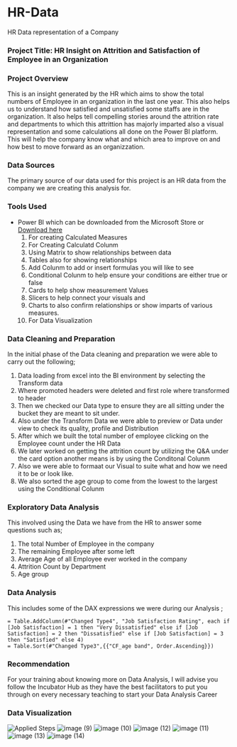 # HR-Data
HR Data representation of a Company

### Project Title: HR Insight on Attrition and Satisfaction of Employee in an Organization

### Project Overview
This is an insight generated by the HR which aims to show the total numbers of Employee in an organization in the last one year. This also helps us to understand how satisfied and unsatisfied some staffs are in the organization. It also helps tell compelling stories around the attrition rate and departments to which this attrittion has majorly imparted also a visual representation and some calculations all done on the Power BI platform. This will help the company know what and which area to improve on and how best to move forward as an organizzation.

### Data Sources
The primary source of our data used for this project is an HR data from the company we are creating this analysis for.

### Tools Used
- Power BI which can be downloaded from the Microsoft Store or [Download here](https://apps.microsoft.com/detail/9ntxr16hnw1t?launch=true&mode=full&hl=en-us&gl=ng&ocid=bingwebsearch)
  1. For creating Calculated Measures
  2. For Creating Calculatd Colunm
  3. Using Matrix to show relationships between data
  4. Tables also for showing relationships
  5. Add Colunm to add or insert formulas you will like to see
  6. Conditional Colunm to help ensure your conditions are either true or false
  7. Cards to help show measurement Values
  8. Slicers to help connect your visuals and
  9. Charts to also confirm relationships or show imparts of various measures.
  10. For Data Visualization

 ### Data Cleaning and Preparation
 In the initial phase of the Data cleaning and preparation we were able to carry out the following;
  1. Data loading from excel into the BI environment by selecting the Transform data
  2. Where promoted headers were deleted and first role where transformed to header
  3. Then we checked our Data type to ensure they are all sitting under the bucket they are meant to sit under.
  4. Also under the Transform Data we were able to preview or Data under view to check its quality, profile and Distribution
  5. After which we built the total number of employee clicking on the Employee count under the HR Data
  6. We later worked on getting the attrition count by utilizing the Q&A under the card option another means is by using the Conditonal Colunm
  7. Also we were able to formaat our Visual to suite what and how we need it to be or look like.
  8. We also sorted the age group to come from the lowest to the largest using the Conditional Colunm 

### Exploratory Data Analysis
This involved using the Data we have from the HR to answer some questions such as;
 1. The total Number of Employee in the company
 2. The remaining Employee after some left
 3. Average Age of all Employee ever worked in the company
 4. Attrition Count by Department
 5. Age group

 ### Data Analysis
 This includes some of the DAX expressions we were during our Analysis ;
 ```Power BI
= Table.AddColumn(#"Changed Type4", "Job Satisfaction Rating", each if [Job Satisfaction] = 1 then "Very Dissatisfied" else if [Job Satisfaction] = 2 then "Dissatisfied" else if [Job Satisfaction] = 3 then "Satisfied" else 4)
= Table.Sort(#"Changed Type3",{{"CF_age band", Order.Ascending}})
```

### Recommendation
For your training about knowing more on Data Analysis, I will advise you follow the Incubator Hub as they have the best facilitators to put you through on every necessary teaching to start your Data Analysis Career

### Data Visualization

  ![Applied Steps](https://github.com/user-attachments/assets/80f02816-6f72-4d0a-83eb-a825140dd2ef)
  ![image (9)](https://github.com/user-attachments/assets/14e2a31f-b727-41d3-bb93-2c9c8553ed71)
![image (10)](https://github.com/user-attachments/assets/e17738df-44a7-4900-9728-7cc0e3259fb1)
![image (12)](https://github.com/user-attachments/assets/305ced5c-f8ef-4203-9de5-e9b382779572)
![image (11)](https://github.com/user-attachments/assets/073bcea4-a35f-46f7-8170-a2fe48e090fb)
![image (13)](https://github.com/user-attachments/assets/9516147b-b75f-422d-befe-186599e6eb35)
![image (14)](https://github.com/user-attachments/assets/5d8d2dc2-8e7f-475e-98b1-2664de165ba8)






